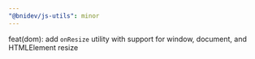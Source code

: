 ```yaml
---
"@bnidev/js-utils": minor
---
```


feat(dom): add `onResize` utility with support for window, document, and HTMLElement resize
